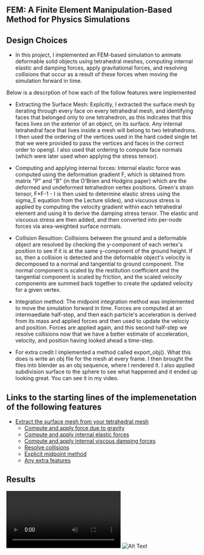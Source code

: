 ## FEM: A Finite Element Manipulation-Based Method for Physics Simulations

## Design Choices
- In this project, I implemented an FEM-based simulation to animate deformable solid objects using tetrahedral meshes, computing internal elastic and damping forces, apply gravitational forces, and resolving collisions that occur as a result of these forces when moving the simulation forward in time.

Below is a descrption of how each of the follow features were implemented
- Extracting the Surface Mesh: Explicitly, I extracted the surface mesh by iterating through every face on every tetrahedral mesh, and identifying faces that belonged only to one tetrahedron, as this indicates that this faces lives on the exterior of an object, on its surface. Any internal tetrahedral face that lives inside a mesh will belong to two tetrahedrons. I then used the ordering of the vertices used in the hard coded single tet that we were provided to pass the vertices and faces in the correct order to opengl. I also used that ordering to compute face normals (which were later used when applying the stress tensor).

- Computing and applying internal forces: Internal elastic force was computed using the deformation gradient F, which is obtained from matrix "P" and "B" (in the O'Brien and Hodgins paper) which are the deformed and undeformed tetrahedron vertex positions. Green's strain tensor, F*F-1 - I is then used to determine elastic stress using the sigma_E equation from the Lecture slides), and viscuous stress is applied by computing the velocity gradient within each tetrahedral element and using it to derive the damping stress tensor. The elastic and viscuous stress are then added, and then converted into per-node forces via area-weighted surface normals.

- Collision Resultion: Collisions between the ground and a deformable object are resolved by checking the y-component of each vertex's position to see if it is at the same y-component of the ground height. If so, then a collision is detected and the deformable object's velocity is decomposed to a normal and tangential to ground component. The normal component is scaled by the restitution coefficient and the tangential component is scaled by friction, and the scaled velocity components are summed back together to create the updated velocity for a given vertex. 

- Integration method: The midpoint integration method was implemented to move the simulation forward in time. Forces are computed at an intermaediate half-step, and then each particle's acceleration is derived from its mass and applied forces and then used to update the velociy and position. Forces are applied again, and this second half-step we resolve collisions now that we have a better estimate of acceleration, velocity, and position having looked ahead a time-step.

- For extra credit I implemented a method called export_obj(). What this does is write an obj file for the mesh at every frame. I then brought the files into blender as an obj sequence, where I rendered it. I also applied subdivision surface to the sphere to see what happened and it ended up looking great. You can see it in my video.

    
## Links to the starting lines of the implemenetation of the following features
- [Extract the surface mesh from your tetrahedral mesh](src/simulation.cpp#L26)
    - [Compute and apply force due to gravity](src/simulation.cpp#L201)
    - [Compute and apply internal elastic forces](src/simulation.cpp#L225)
    - [Compute and apply internal viscous damping forces](src/simulation.cpp#L225)
    - [Resolve collisions](src/simulation.cpp#L212)
    - [Explicit midpoint method](src/simulation.cpp#L264)
    - [Any extra features](src/simulation.cpp#L1)

## Results

![Alt Text](sphere_rendered.mov)
![Alt Text](gifs/good_render.gif)

